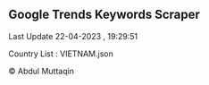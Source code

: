 

## Google Trends Keywords Scraper 
 
Last Update 22-04-2023 , 19:29:51

Country List :
VIETNAM.json



© Abdul Muttaqin 
